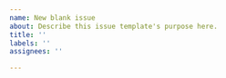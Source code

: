 ```yaml
---
name: New blank issue
about: Describe this issue template's purpose here.
title: ''
labels: ''
assignees: ''

---
```



